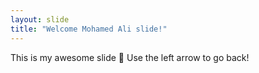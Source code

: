 ```yaml
---
layout: slide
title: "Welcome Mohamed Ali slide!"
---
```

This is my awesome slide 🎉
Use the left arrow to go back!
